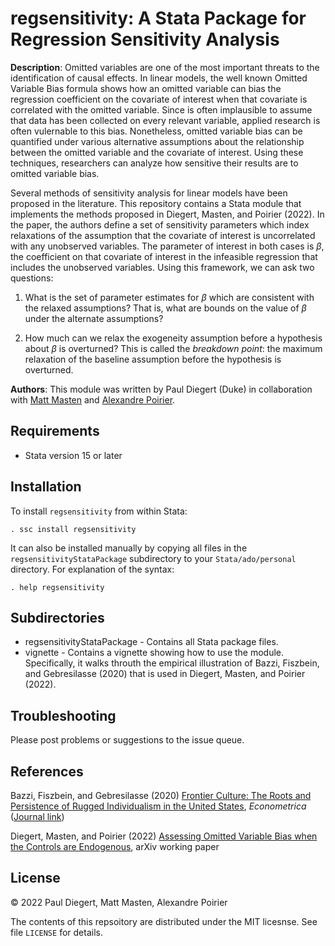 # regsensitivity: A Stata Package for Regression Sensitivity Analysis

**Description**: Omitted variables are one of the most important threats to the identification of causal effects. In linear models, the well known Omitted Variable Bias formula shows how an omitted variable can bias the regression coefficient on the covariate of interest when that covariate is correlated with the omitted variable. Since is often implausible to assume that data has been collected on every relevant variable, applied research is often vulernable to this bias. Nonetheless, omitted variable bias can be quantified under various alternative assumptions about the relationship between the omitted variable and the covariate of interest. Using these techniques, researchers can analyze how sensitive their results are to omitted variable bias.

Several methods of sensitivity analysis for linear models have been proposed in the literature. This repository contains a Stata module that implements the methods proposed in Diegert, Masten, and Poirier (2022). In the paper, the authors define a set of sensitivity parameters which index relaxations of the assumption that the covariate of interest is uncorrelated with any unobserved variables. The parameter of interest in both cases is $\beta$, the coefficient on that covariate of interest in the infeasible regression that includes the unobserved variables. Using this framework, we can ask two questions:

1. What is the set of parameter estimates for $\beta$ which are consistent with the relaxed assumptions? That is, what are bounds on the value of $\beta$ under the alternate assumptions?

2. How much can we relax the exogeneity assumption before a hypothesis about $\beta$ is overturned? This is called the _breakdown point_: the maximum relaxation of the baseline assumption before the hypothesis is overturned.

**Authors**: This module was written by Paul Diegert (Duke) in collaboration with [Matt Masten](https://mattmasten.github.io/) and [Alexandre Poirier](https://sites.google.com/site/alexpoirierecon/).

## Requirements

- Stata version 15 or later

## Installation

To install `regsensitivity` from within Stata:
```
. ssc install regsensitivity
```
It can also be installed manually by copying all files in the `regsensitivityStataPackage` subdirectory to your `Stata/ado/personal` directory. For explanation of the syntax:
```
. help regsensitivity
```

## Subdirectories

- regsensitivityStataPackage - Contains all Stata package files.
- vignette - Contains a vignette showing how to use the module. Specifically, it walks throuth the empirical illustration of Bazzi, Fiszbein, and Gebresilasse (2020) that is used in Diegert, Masten, and Poirier (2022).

## Troubleshooting

Please post problems or suggestions to the issue queue.

## References

Bazzi, Fiszbein, and Gebresilasse (2020) [Frontier Culture: The Roots and Persistence of Rugged Individualism in the United States](https://www.bu.edu/econ/files/2018/08/BFG_Frontier.pdf), _Econometrica_ ([Journal link](https://onlinelibrary.wiley.com/doi/abs/10.3982/ECTA16484))

Diegert, Masten, and Poirier (2022) [Assessing Omitted Variable Bias when the Controls are Endogenous](https://arxiv.org/abs/2206.02303), arXiv working paper

## License

&copy; 2022 Paul Diegert, Matt Masten, Alexandre Poirier

The contents of this repsoitory are distributed under the MIT licesnse. See file `LICENSE` for details.

